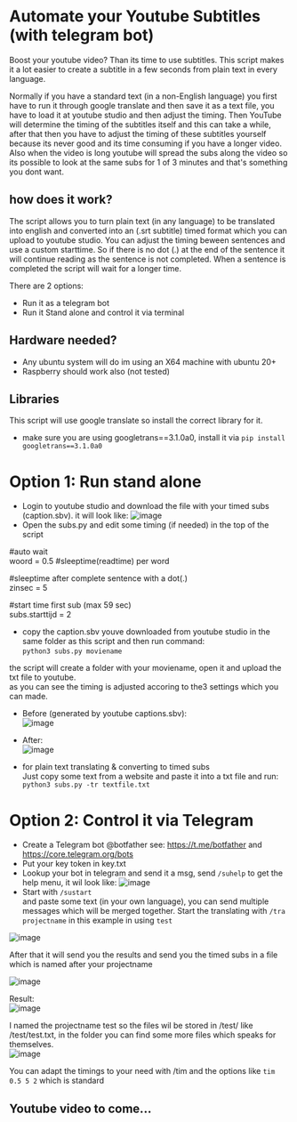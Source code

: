 # Automate your Youtube Subtitles (with telegram bot)

Boost your youtube video? Than its time to use subtitles.
This script makes it a lot easier to create a subtitle in a few seconds from plain text in every language.

Normally if you have a standard text (in a non-English language) you first have to run it through google translate and then save it as a text file, you have to load it at youtube studio and then adjust the timing.
Then YouTube will determine the timing of the subtitles itself and this can take a while, after that then you have to adjust the timing of these subtitles yourself because its never good and its time consuming if you have a longer video. Also when the video is long youtube will spread the subs along the video so its possible to look at the same subs for 1 of 3 minutes and that's something you dont want.

## how does it work?
The script allows you to turn plain text (in any language) to be translated into english and converted into an (.srt subtitle) timed format which you can upload to youtube studio. You can adjust the timing beween sentences and use a custom starttime. So if there is no dot (.) at the end of the sentence it will continue reading as the sentence is not completed. When a sentence is completed the script will wait for a longer time.  

There are 2 options:<br>
- Run it as a telegram bot<br>
- Run it Stand alone and control it via terminal<br>

## Hardware needed?
- Any ubuntu system will do im using an X64 machine with ubuntu 20+<br>
- Raspberry should work also (not tested)

## Libraries
This script will use google translate so install the correct library for it.  
- make sure you are using googletrans==3.1.0a0, install it via `pip install googletrans==3.1.0a0`

# Option 1: Run stand alone
- Login to youtube studio and download the file with your timed subs (caption.sbv). it will look like:
![image](https://user-images.githubusercontent.com/13587295/164727584-9d35d3f9-40e5-4dbb-94f6-91e63231930d.png)
- Open the subs.py and edit some timing (if needed) in the top of the script  

#auto wait   
woord = 0.5 #sleeptime(readtime) per word  

#sleeptime after complete sentence with a dot(.)  
zinsec = 5  

#start time first sub (max 59 sec)  
subs.starttijd = 2   

- copy the caption.sbv youve downloaded from youtube studio in the same folder as this script and then run command:   
`python3 subs.py moviename`

the script will create a folder with your moviename, open it and upload the txt file to youtube.  
as you can see the timing is adjusted accoring to the3 settings which you can made.  
- Before (generated by youtube captions.sbv):   
![image](https://user-images.githubusercontent.com/13587295/164727584-9d35d3f9-40e5-4dbb-94f6-91e63231930d.png)
- After:  
![image](https://user-images.githubusercontent.com/13587295/164727784-3c4bc4e4-6142-4f2a-b7f9-db258809c79d.png)

- for plain text translating & converting to timed subs  
Just copy some text from a website and paste it into a txt file and run:
`python3 subs.py -tr textfile.txt`

# Option 2: Control it via Telegram
- Create a Telegram bot @botfather see: https://t.me/botfather and https://core.telegram.org/bots
- Put your key token in key.txt
- Lookup your bot in telegram and send it a msg, send `/suhelp` to get the help menu, it wil look like:
![image](https://user-images.githubusercontent.com/13587295/164733539-cd93ab53-c213-403d-b7f5-c5caef7db68d.png)
- Start with
`/sustart`  
and paste some text (in your own language), you can send multiple messages which will be merged together. Start the translating with `/tra projectname` in this example in using `test`  

![image](https://user-images.githubusercontent.com/13587295/164730863-a758c1ea-fc52-45c0-a32a-fc5315338d1e.png)

After that it will send you the results and send you the timed subs in a file which is named after your projectname

![image](https://user-images.githubusercontent.com/13587295/164731471-4b3a7935-55c7-40e7-aeca-7caaa6ed7ee3.png)

Result:  
![image](https://user-images.githubusercontent.com/13587295/164727784-3c4bc4e4-6142-4f2a-b7f9-db258809c79d.png)

I named the projectname test so the files wil be stored in /test/ like /test/test.txt, in the folder you can find some more files which speaks for themselves.  
![image](https://user-images.githubusercontent.com/13587295/164732244-732f30a4-cd3f-4f3d-a128-96e5a81f26c8.png)

You can adapt the timings to your need with /tim and the options like `tim 0.5 5 2` which is standard





## Youtube video to come...







